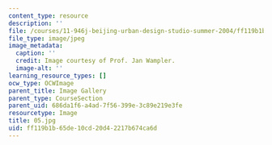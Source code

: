 ```yaml
---
content_type: resource
description: ''
file: /courses/11-946j-beijing-urban-design-studio-summer-2004/ff119b1b65de10cd20d42217b674ca6d_05.jpg
file_type: image/jpeg
image_metadata:
  caption: ''
  credit: Image courtesy of Prof. Jan Wampler.
  image-alt: ''
learning_resource_types: []
ocw_type: OCWImage
parent_title: Image Gallery
parent_type: CourseSection
parent_uid: 686da1f6-a4ad-7f56-399e-3c89e219e3fe
resourcetype: Image
title: 05.jpg
uid: ff119b1b-65de-10cd-20d4-2217b674ca6d
---
```

